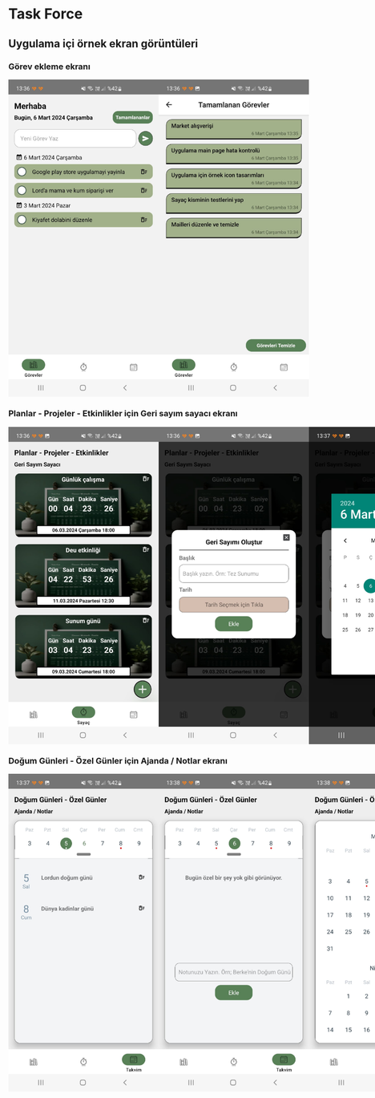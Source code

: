 # Task Force

## Uygulama içi örnek ekran görüntüleri

### Görev ekleme ekranı

<div style="display: flex;">
    <img src="src/assets/images/SS/ss1.jpeg" alt="Alternatif Metin" width="300" />
    <img src="src/assets/images/SS/ss2.jpeg" alt="Alternatif Metin" width="300" />
</div>

### Planlar - Projeler - Etkinlikler için Geri sayım sayacı ekranı

<div style="display: flex;">
    <img src="src/assets/images/SS/ss3.jpeg" alt="Alternatif Metin" width="300" />
    <img src="src/assets/images/SS/ss4.jpeg" alt="Alternatif Metin" width="300" />
    <img src="src/assets/images/SS/ss5.jpeg" alt="Alternatif Metin" width="300" />
</div>

### Doğum Günleri - Özel Günler için Ajanda / Notlar ekranı

<div style="display: flex;">
    <img src="src/assets/images/SS/ss6.jpeg" alt="Alternatif Metin" width="300" />
    <img src="src/assets/images/SS/ss7.jpeg" alt="Alternatif Metin" width="300" />
    <img src="src/assets/images/SS/ss8.jpeg" alt="Alternatif Metin" width="300" />
</div>
